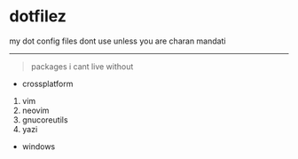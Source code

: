 # dotfilez
my dot config files 
dont use unless you are charan mandati

-----

>packages i cant live without
 
- crossplatform

1. vim
2. neovim
3. gnucoreutils
4. yazi

- windows

